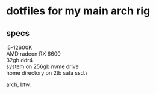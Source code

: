 # dotfiles for my main arch rig

## specs
i5-12600K\
AMD radeon RX 6600\
32gb ddr4\
system on 256gb nvme drive\
home directory on 2tb sata ssd.\

arch, btw.
